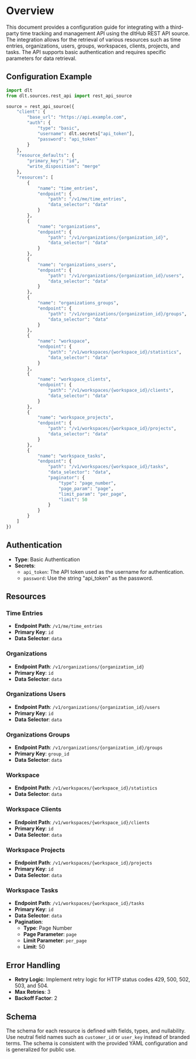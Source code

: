 # Overview

This document provides a configuration guide for integrating with a third-party time tracking and management API using the dltHub REST API source. The integration allows for the retrieval of various resources such as time entries, organizations, users, groups, workspaces, clients, projects, and tasks. The API supports basic authentication and requires specific parameters for data retrieval.

## Configuration Example

```python
import dlt
from dlt.sources.rest_api import rest_api_source

source = rest_api_source({
    "client": {
        "base_url": "https://api.example.com",
        "auth": {
            "type": "basic",
            "username": dlt.secrets["api_token"],
            "password": "api_token"
        }
    },
    "resource_defaults": {
        "primary_key": "id",
        "write_disposition": "merge"
    },
    "resources": [
        {
            "name": "time_entries",
            "endpoint": {
                "path": "/v1/me/time_entries",
                "data_selector": "data"
            }
        },
        {
            "name": "organizations",
            "endpoint": {
                "path": "/v1/organizations/{organization_id}",
                "data_selector": "data"
            }
        },
        {
            "name": "organizations_users",
            "endpoint": {
                "path": "/v1/organizations/{organization_id}/users",
                "data_selector": "data"
            }
        },
        {
            "name": "organizations_groups",
            "endpoint": {
                "path": "/v1/organizations/{organization_id}/groups",
                "data_selector": "data"
            }
        },
        {
            "name": "workspace",
            "endpoint": {
                "path": "/v1/workspaces/{workspace_id}/statistics",
                "data_selector": "data"
            }
        },
        {
            "name": "workspace_clients",
            "endpoint": {
                "path": "/v1/workspaces/{workspace_id}/clients",
                "data_selector": "data"
            }
        },
        {
            "name": "workspace_projects",
            "endpoint": {
                "path": "/v1/workspaces/{workspace_id}/projects",
                "data_selector": "data"
            }
        },
        {
            "name": "workspace_tasks",
            "endpoint": {
                "path": "/v1/workspaces/{workspace_id}/tasks",
                "data_selector": "data",
                "paginator": {
                    "type": "page_number",
                    "page_param": "page",
                    "limit_param": "per_page",
                    "limit": 50
                }
            }
        }
    ]
})
```

## Authentication

- **Type**: Basic Authentication
- **Secrets**: 
  - `api_token`: The API token used as the username for authentication.
  - `password`: Use the string "api_token" as the password.

## Resources

### Time Entries
- **Endpoint Path**: `/v1/me/time_entries`
- **Primary Key**: `id`
- **Data Selector**: `data`

### Organizations
- **Endpoint Path**: `/v1/organizations/{organization_id}`
- **Primary Key**: `id`
- **Data Selector**: `data`

### Organizations Users
- **Endpoint Path**: `/v1/organizations/{organization_id}/users`
- **Primary Key**: `id`
- **Data Selector**: `data`

### Organizations Groups
- **Endpoint Path**: `/v1/organizations/{organization_id}/groups`
- **Primary Key**: `group_id`
- **Data Selector**: `data`

### Workspace
- **Endpoint Path**: `/v1/workspaces/{workspace_id}/statistics`
- **Data Selector**: `data`

### Workspace Clients
- **Endpoint Path**: `/v1/workspaces/{workspace_id}/clients`
- **Primary Key**: `id`
- **Data Selector**: `data`

### Workspace Projects
- **Endpoint Path**: `/v1/workspaces/{workspace_id}/projects`
- **Primary Key**: `id`
- **Data Selector**: `data`

### Workspace Tasks
- **Endpoint Path**: `/v1/workspaces/{workspace_id}/tasks`
- **Primary Key**: `id`
- **Data Selector**: `data`
- **Pagination**: 
  - **Type**: Page Number
  - **Page Parameter**: `page`
  - **Limit Parameter**: `per_page`
  - **Limit**: 50

## Error Handling

- **Retry Logic**: Implement retry logic for HTTP status codes 429, 500, 502, 503, and 504.
- **Max Retries**: 3
- **Backoff Factor**: 2

## Schema

The schema for each resource is defined with fields, types, and nullability. Use neutral field names such as `customer_id` or `user_key` instead of branded terms. The schema is consistent with the provided YAML configuration and is generalized for public use.